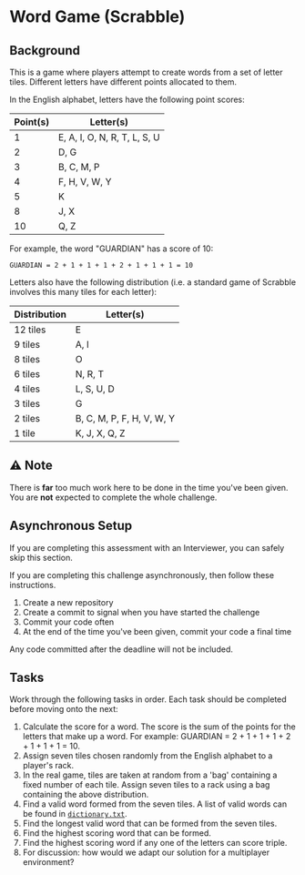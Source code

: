 # Word Game (Scrabble)

## Background
This is a game where players attempt to create words from a set of letter tiles.
Different letters have different points allocated to them.

In the English alphabet, letters have the following point scores:

| Point(s) | Letter(s)                    |
| -----    | ---------------------------- |
| 1        | E, A, I, O, N, R, T, L, S, U |
| 2        | D, G                         |
| 3        | B, C, M, P                   |
| 4        | F, H, V, W, Y                |
| 5        | K                            |
| 8        | J, X                         |
| 10       | Q, Z                         |

For example, the word "GUARDIAN" has a score of 10:

```
GUARDIAN = 2 + 1 + 1 + 1 + 2 + 1 + 1 + 1 = 10
```

Letters also have the following distribution (i.e. a standard game of Scrabble involves this many tiles for each letter):

| Distribution | Letter(s)                 |
| -------------| ------------------------- |
| 12 tiles     | E                         |
| 9 tiles      | A, I                      |
| 8 tiles      | O                         |
| 6 tiles      | N, R, T                   |
| 4 tiles      | L, S, U, D                |
| 3 tiles      | G                         |
| 2 tiles      | B, C, M, P, F, H, V, W, Y |
| 1 tile       | K, J, X, Q, Z             |

## ⚠️ Note

There is **far** too much work here to be done in the time you've been given. You are **not** expected to complete the whole challenge. 

## Asynchronous Setup

If you are completing this assessment with an Interviewer, you can safely skip this section.

If you are completing this challenge asynchronously, then follow these instructions. 

1. Create a new repository
2. Create a commit to signal when you have started the challenge
3. Commit your code often
4. At the end of the time you've been given, commit your code a final time

Any code committed after the deadline will not be included.

## Tasks

Work through the following tasks in order. Each task should be completed before moving onto the next:

1. Calculate the score for a word. The score is the sum of the points for the letters that make up a word. For example: GUARDIAN = 2 + 1 + 1 + 1 + 2 + 1 + 1 + 1 = 10.
2. Assign seven tiles chosen randomly from the English alphabet to a player's rack.
3. In the real game, tiles are taken at random from a 'bag' containing a fixed number of each tile. Assign seven tiles to a rack using a bag containing the above distribution.
4. Find a valid word formed from the seven tiles. A list of valid words can be found in [`dictionary.txt`](./dictionary.txt).
5. Find the longest valid word that can be formed from the seven tiles.
6. Find the highest scoring word that can be formed.
7. Find the highest scoring word if any one of the letters can score triple.
8. For discussion: how would we adapt our solution for a multiplayer environment?
